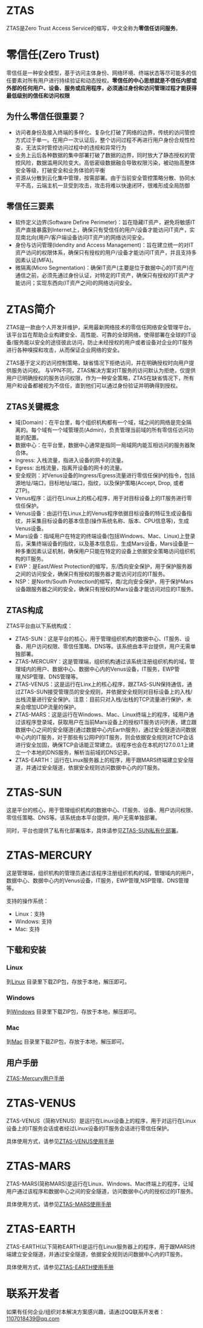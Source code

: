 # ZTAS
ZTAS是Zero Trust Access Service的缩写，中文全称为**零信任访问服务**。

# 零信任(Zero Trust)

零信任是一种安全模型，基于访问主体身份、网络环境、终端状态等尽可能多的信任要素对所有用户进行持续验证和动态授权。**零信任的中心思想就是不信任内部或外部的任何用户、设备、服务或应用程序，必须通过身份和访问管理过程才能获得最低级别的信任和访问权限**

## 为什么零信任很重要？

* 访问者身份及接入终端的多样化、复杂化打破了网络的边界，传统的访问管控方式过于单一。在用户一次认证后，整个访问过程不再进行用户身份合规性检查，无法实时管控访问过程中的违规和异常行为
* 业务上云后各种数据的集中部署打破了数据的边界，同时放大了静态授权的管控风险，数据滥用风险变大。高低密级数据融合导致权限污染，被动抬高整体安全等级，打破安全和业务体验的平衡
* 资源从分散到云化集中管理，按需部署。由于当前安全管控策略分散、协同水平不高，云端主机一旦受到攻击，攻击将难以快速闭环，很难形成全局防御

## 零信任三要素

* 软件定义边界(Software Define Perimeter)：旨在隐藏IT资产，避免将敏感IT资产直接暴露到Internet上，确保只有受信任的用户/设备才能访问IT资产，实现南北向(用户/客户端设备访问IT资产)的网络访问安全。
* 身份与访问管理(Idendity and Access Management)：旨在建立统一的对IT资产访问的权限体系，确保只有授权的用户/设备才能访问IT资产，并且支持多因素认证(MFA)。
* 微隔离(Micro Segmentation)：确保IT资产(主要是位于数据中心的IT资产)在通信之前，必须先通过身份认证，对特定的IT资产，确保只有授权的IT资产才能访问；实现东西向(IT资产之间)的网络访问安全。

# ZTAS简介

ZTAS是一款由个人开发并维护，采用最新网络技术的零信任网络安全管理平台。该平台旨在帮助企业构建安全、高性能、可靠的全球网络，使得部署在全球的IT设备/服务能以安全的途径彼此访问，防止未经授权的用户或者设备对企业的IT服务进行各种嗅探和攻击，从而保证企业网络的安全。

ZTAS基于定义的访问控制策略，缺省情况下拒绝访问，并在明确授权时向用户提供服务访问权。 与VPN不同，ZTAS解决方案对IT服务的访问默认为拒绝，仅提供用户已明确授权的服务访问权限，作为一种安全策略，ZTAS在缺省情况下，所有用户和设备都被视为不信任，直到他们可以通过身份验证并明确得到授权。

## ZTAS关键概念
* 域(Domain)：在平台里，每个组织机构都有一个域，域之间的网络是完全隔离的。每个域有一个域管理员(Admin)，负责管理当前域的所有零信任访问功能的配置。
* 数据中心：在平台里，数据中心通常是指同一局域网内能互相访问的服务器聚合体。
* Ingress: 入栈流量，指进入设备的网卡的流量。
* Egress: 出栈流量，指离开设备的网卡的流量。
* 安全规则：对Venus设备的Ingress/Egress流量进行零信任保护的指令，包括源地址/端口，目标地址/端口，指纹，以及保护策略(Accept, Drop, 或者ZTP)。
* Venus程序：运行在Linux上的核心程序，用于对目标设备上的IT服务进行零信任保护。
* Venus设备：由运行在Linux上的Venus程序依据目标设备的特征生成设备指纹，并采集目标设备的基本信息(操作系统名称、版本、CPU信息等)，生成Venus设备。
* Mars设备：指域用户在特定的终端设备(包括Windows、Mac、Linux)上登录后，采集终端设备的指纹，以及基本信息后，生成Mars设备，Mars设备是一种多重因素认证机制，确保用户只能在特定的设备上依据安全策略访问组织机构的IT服务。
* EWP：是East/West Protection的缩写，东/西向安全保护，用于保护服务器之间的访问安全，确保只有授权的服务器才能访问对应的IT服务。
* NSP：是North/South Protection的缩写，南/北向安全保护，用于保护Mars设备跟服务器之间的安全，确保只有授权的Mars设备才能访问对应的IT服务。

## ZTAS构成

ZTAS平台由以下系统构成：
* ZTAS-SUN：这是平台的核心，用于管理组织机构的数据中心、IT服务、设备、用户访问权限、零信任策略、DNS等。该系统由本平台提供，用户无需单独部署。
* ZTAS-MERCURY：这是管理端，组织机构通过该系统注册组织机构的域，管理域内的用户、数据中心、数据中心内的Venus设备，IT服务，EWP管理,NSP管理、DNS管理等。
* ZTAS-VENUS：这是运行在Linx上的核心程序，跟ZTAS-SUN保持通信，通过ZTAS-SUN接受管理员的安全规则，并依据安全规则对目标设备上的入栈/出栈流量进行安全保护。注意：目前只对入栈/出栈的TCP流量进行保护，未来会增加UDP流量的保护。
* ZTAS-MARS：这是运行在Windows、Mac、Linux终端上的程序，域用户通过该程序登录域，获取用户在当前Mars设备上的授权IT服务访问列表，建立跟数据中心之间的安全隧道(通过数据中心内Earth服务)，通过安全隧道访问数据中心内的IT服务，对于那些有公网IP的IT服务，则会依据安全规则对TCP会话进行安全加固，确保TCP会话能正常建立。该程序也会在本机的127.0.0.1上建立一个本地的DNS服务，解析当前域的DNS记录。
* ZTAS-EARTH：运行在Linux服务器上的程序，用于跟MARS终端建立安全隧道，并通过安全隧道，依据安全规则访问数据中心内的IT服务。

# ZTAS-SUN
这是平台的核心，用于管理组织机构的数据中心、IT服务、设备、用户访问权限、零信任策略、DNS等。该系统由本平台提供，用户无需单独部署。

同时，平台也提供了私有化部署版本，具体请参见[ZTAS-SUN私有化部署](sun/README.md)。

# ZTAS-MERCURY
这是管理端，组织机构的管理员通过该程序注册组织机构的域，管理域内的用户，数据中心、数据中心内的Venus设备，IT服务，EWP管理,NSP管理、DNS管理等。

支持的操作系统：
* Linux：支持
* Windows: 支持
* Mac: 支持

## 下载和安装

### Linux
到[Linux](https://github.com/kaidunztas/ztas-mercury/tree/main/linux) 目录里下载ZIP包，存放于本地，解压即可。

### Windows
到[Windows](https://github.com/kaidunztas/ztas-mercury/tree/main/windows) 目录里下载ZIP包，存放于本地，解压即可。

### Mac
到[Mac](https://github.com/kaidunztas/ztas-mercury/tree/main/darwin) 目录里下载ZIP包，存放于本地，解压即可。

## 用户手册
[ZTAS-Mercury用户手册](https://github.com/kaidunztas/ztas-mercury#readme)

# ZTAS-VENUS
ZTAS-VENUS（简称VENUS）是运行在Linux设备上的程序，用于对运行在Linux设备上的IT服务会话或者经过Linux设备的IT服务会话进行零信任保护。

具体使用方式，请参见[ZTAS-VENUS使用手册](venus/README.md)

# ZTAS-MARS
ZTAS-MARS(简称MARS)是运行在Linux、Windows、Mac终端上的程序，让域用户通过该程序和数据中心之间的安全隧道，访问数据中心内的授权过的IT服务。

具体使用方式，请参见[ZTAS-MARS使用手册](mars/README.md)

# ZTAS-EARTH
ZTAS-EARTH(以下简称EARTH)是运行在Linux服务器上的程序，用于跟MARS终端建立安全隧道，并通过安全隧道，依据安全规则访问数据中心内的IT服务。

具体使用方式，请参见[ZTAS-EARTH使用手册](earth/README.md)

# 联系开发者
如果有任何企业/组织对本解决方案感兴趣，请通过QQ联系开发者：1107018439@qq.com
